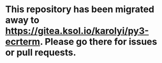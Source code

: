 # This repository has been migrated away to <https://gitea.ksol.io/karolyi/py3-ecrterm>. Please go there for issues or pull requests.
